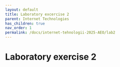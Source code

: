 ```yaml
---
layout: default
title: Laboratory excercise 2
parent: Internet Technologies
has_children: true
nav_order: 1
permalink: /docs/internet-tehnologii-2025-AEO/lab2
---
```


# Laboratory exercise 2
